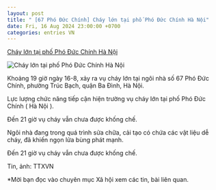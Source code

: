 ```yaml
---
layout: post
title: " [67 Phó Đức Chính] Cháy lớn tại phố Phó Đức Chính Hà Nội"
date: Fri, 16 Aug 2024 23:00:00 +0700
categories: entries VN
---
```

[Cháy lớn tại phố Phó Đức Chính Hà Nội](https://www.qdnd.vn/phap-luat/an-ninh-trat-tu/chay-lon-tai-pho-pho-duc-chinh-ha-noi-789816)

![Cháy lớn tại phố Phó Đức Chính Hà Nội](https://file3.qdnd.vn/data/images/0/2024/08/16/upload_2080/vna_potal_chay_lon_tai_phopho_duc_chinh_ha_noi_stand.jpg?w=400)

Khoảng 19 giờ ngày 16-8, xảy ra vụ cháy lớn tại ngôi nhà số 67 Phó Đức Chính, phường Trúc Bạch, quận Ba Đình, Hà Nội.

Lực lượng chức năng tiếp cận hiện trường vụ cháy lớn tại phố Phó Đức Chính ( Hà Nội ).

Đến 21 giờ vụ cháy vẫn chưa được khống chế.

Ngôi nhà đang trong quá trình sửa chữa, cải tạo có chứa các vật liệu dễ cháy, đã khiến ngọn lửa bùng phát mạnh.

Đến 21 giờ vụ cháy vẫn chưa được khống chế.

Tin, ảnh: TTXVN

*Mời bạn đọc vào chuyên mục Xã hội xem các tin, bài liên quan.

